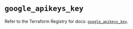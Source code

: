 # `google_apikeys_key`

Refer to the Terraform Registry for docs: [`google_apikeys_key`](https://registry.terraform.io/providers/hashicorp/google/6.38.0/docs/resources/apikeys_key).
